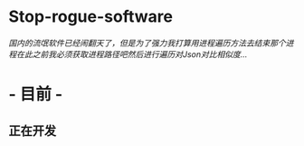 # Stop-rogue-software
*国内的流氓软件已经闹翻天了，但是为了强力我打算用进程遍历方法去结束那个进程在此之前我必须获取进程路径吧然后进行遍历对Json对比相似度...*

# - 目前 - #

## 正在开发
